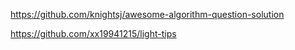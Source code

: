 https://github.com/knightsj/awesome-algorithm-question-solution

https://github.com/xx19941215/light-tips
